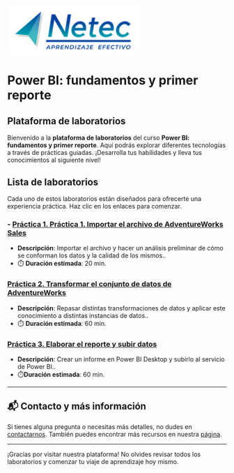 <img src="images/neteclogo.png" alt="logo" width="300"/>

# Power BI: fundamentos y primer reporte

## Plataforma de laboratorios

Bienvenido a la **plataforma de laboratorios** del curso **Power BI: fundamentos y primer reporte**. Aquí podrás explorar diferentes tecnologías a través de prácticas guiadas. ¡Desarrolla tus habilidades y lleva tus conocimientos al siguiente nivel!

## Lista de laboratorios

Cada uno de estos laboratorios están diseñados para ofrecerte una experiencia práctica. Haz clic en los enlaces para comenzar.

### - [Práctica 1. Práctica 1. Importar el archivo de AdventureWorks Sales](./Laboratorio1.md) 
   - **Descripción**: Importar el archivo y hacer un análisis preliminar de cómo se conforman los datos y la calidad de los mismos..
   - ⏱️ **Duración estimada**: 20 min.

### [Práctica 2. Transformar el conjunto de datos de AdventureWorks](./Laboratorio2.md)
   - **Descripción**: Repasar distintas transformaciones de datos y aplicar este conocimiento a distintas instancias de datos..
   - ⏱️ **Duración estimada**: 60 min.

### [Práctica 3. Elaborar el reporte y subir datos](./Laboratorio3.md)
   - **Descripción**: Crear un informe en Power BI Desktop y subirlo al servicio de Power BI..
   - ⏱️**Duración estimada**: 60 min.

---

## 📬 **Contacto y más información**

Si tienes alguna pregunta o necesitas más detalles, no dudes en [contactarnos](mailto:soporte@netec.com). También puedes encontrar más recursos en nuestra [página](https://netec.com).

---

¡Gracias por visitar nuestra plataforma! No olvides revisar todos los laboratorios y comenzar tu viaje de aprendizaje hoy mismo.
